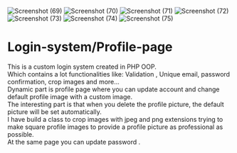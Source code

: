 ![Screenshot (69)](https://user-images.githubusercontent.com/62449452/164429689-de9177b8-372a-4e95-af14-353a033a0463.png)
![Screenshot (70)](https://user-images.githubusercontent.com/62449452/164429695-f7bffeee-645d-441d-881e-46f13778cd6c.png)
![Screenshot (71)](https://user-images.githubusercontent.com/62449452/164429697-f793468e-9d0d-4d0d-b72e-ba3065de0f60.png)
![Screenshot (72)](https://user-images.githubusercontent.com/62449452/164429701-3df0185f-c612-41a3-8ebd-eaf235ac58ff.png)
![Screenshot (73)](https://user-images.githubusercontent.com/62449452/164429704-d3b394ca-a29b-4035-abc4-03198f74bc62.png)
![Screenshot (74)](https://user-images.githubusercontent.com/62449452/164429707-44c33e13-5e4f-4f5b-af92-031e046e3b85.png)
![Screenshot (75)](https://user-images.githubusercontent.com/62449452/164429712-b48f3732-8568-4de3-8c15-88c375fecd1c.png)
# Login-system/Profile-page
This is a custom login system created in PHP OOP.<br />
Which contains a lot functionalities like: Validation , Unique email, password confirmation, crop images and more...<br />
Dynamic part is profile page where you can update account and change default profile image with a custom image.<br />
The interesting part is that when you delete the profile picture, the default picture will be set automatically.<br />
I have build a class to crop images with jpeg and png extensions trying to make square profile images to provide a profile picture as professional as possible.<br />
At the same page you can update password .
